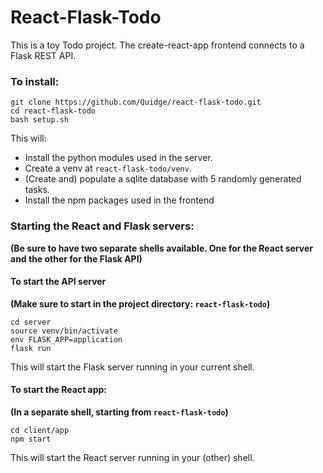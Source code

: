 # React-Flask-Todo

This is a toy Todo project. The create-react-app frontend connects to a Flask REST API.

### To install:
```shell
git clone https://github.com/Quidge/react-flask-todo.git
cd react-flask-todo
bash setup.sh
```
This will:
- Install the python modules used in the server.
- Create a venv at `react-flask-todo/venv`.
- (Create and) populate a sqlite database with 5 randomly generated tasks.
- Install the npm packages used in the frontend

### Starting the React and Flask servers:
**(Be sure to have two separate shells available. One for the React server and the other for the Flask API)**

#### To start the API server
**(Make sure to start in the project directory: `react-flask-todo`)**
```shell
cd server
source venv/bin/activate
env FLASK_APP=application
flask run
```
This will start the Flask server running in your current shell.

#### To start the React app:
**(In a separate shell, starting from `react-flask-todo`)**
```shell
cd client/app
npm start
```
This will start the React server running in your (other) shell.


